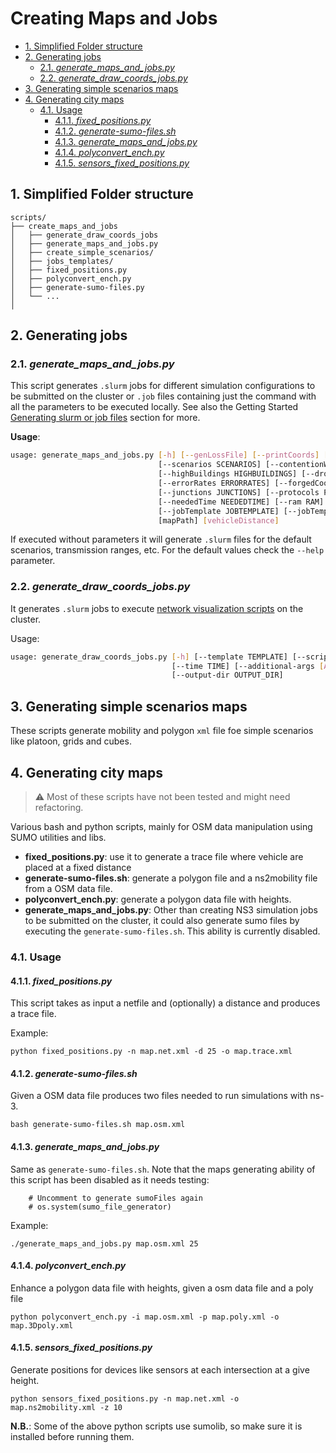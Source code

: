 <!-- omit in toc -->
# Creating Maps and Jobs
- [1. Simplified Folder structure](#1-simplified-folder-structure)
- [2. Generating jobs](#2-generating-jobs)
  - [2.1. *generate\_maps\_and\_jobs.py*](#21-generate_maps_and_jobspy)
  - [2.2. *generate\_draw\_coords\_jobs.py*](#22-generate_draw_coords_jobspy)
- [3. Generating simple scenarios maps](#3-generating-simple-scenarios-maps)
- [4. Generating city maps](#4-generating-city-maps)
  - [4.1. Usage](#41-usage)
    - [4.1.1. _fixed\_positions.py_](#411-fixed_positionspy)
    - [4.1.2. _generate-sumo-files.sh_](#412-generate-sumo-filessh)
    - [4.1.3. _generate\_maps\_and\_jobs.py_](#413-generate_maps_and_jobspy)
    - [4.1.4. _polyconvert\_ench.py_](#414-polyconvert_enchpy)
    - [4.1.5. _sensors\_fixed\_positions.py_](#415-sensors_fixed_positionspy)

<!--- cSpell:words sumolib, --->

## 1. Simplified Folder structure

```plaintext
scripts/
├── create_maps_and_jobs
│   ├── generate_draw_coords_jobs
│   ├── generate_maps_and_jobs.py
│   ├── create_simple_scenarios/
│   ├── jobs_templates/
│   ├── fixed_positions.py
│   ├── polyconvert_ench.py
│   ├── generate-sumo-files.py
│   └── ...
│
```

## 2. Generating jobs
### 2.1. *generate_maps_and_jobs.py*
This script generates `.slurm` jobs for different simulation configurations to be submitted on the cluster or `.job` files containing just the command with all the parameters to be executed locally. See also the Getting Started [Generating slurm or job files](/docs/GETTING_STARTED.md#3-generating-slurm-or-job-files) section for more.

**Usage**:
<!--- cSpell:disable --->
```bash
usage: generate_maps_and_jobs.py [-h] [--genLossFile] [--printCoords] [--only-command] [--jobArray JOBARRAY]
                                 [--scenarios SCENARIOS] [--contentionWindows CONTENTIONWINDOWS]
                                 [--highBuildings HIGHBUILDINGS] [--drones DRONES] [--buildings BUILDINGS]
                                 [--errorRates ERRORRATES] [--forgedCoordRates FORGEDCOORDRATES]
                                 [--junctions JUNCTIONS] [--protocols PROTOCOLS] [--txRanges TXRANGES]
                                 [--neededTime NEEDEDTIME] [--ram RAM] [--jobsPath JOBSPATH]
                                 [--jobTemplate JOBTEMPLATE] [--jobTemplateOnlyCommand JOBTEMPLATEONLYCOMMAND]
                                 [mapPath] [vehicleDistance]

```
<!--- cSpell:enable --->
If executed without parameters it will generate `.slurm` files for the default scenarios, transmission ranges, etc. For the default values check the `--help` parameter.

### 2.2. *generate_draw_coords_jobs.py*
It generates `.slurm` jobs to execute [network visualization scripts](/docs/SIMULATIONS_OUTPUTS.md#2-network-visualization-tool) on the cluster. 

Usage:

```bash
usage: generate_draw_coords_jobs.py [-h] [--template TEMPLATE] [--scripts SCRIPTS] [--scenarios SCENARIOS]
                                    [--time TIME] [--additional-args [ADDITIONAL_ARGS]]
                                    [--output-dir OUTPUT_DIR]
```

## 3. Generating simple scenarios maps
These scripts generate mobility and polygon `xml` file foe simple scenarios like platoon, grids and cubes. 

## 4. Generating city maps 
> ⚠️  Most of these scripts have not been tested and might need refactoring.

Various bash and python scripts, mainly for OSM data manipulation using SUMO utilities and libs. 

* __fixed_positions.py__: use it to generate a trace file where vehicle are placed at a fixed distance
* __generate-sumo-files.sh__: generate a polygon file and a ns2mobility file from a OSM data file.
* __polyconvert_ench.py__: generate a polygon data file with heights.
* __generate_maps_and_jobs.py__: Other than creating NS3 simulation jobs to be submitted on the cluster, it could also generate sumo files by executing the `generate-sumo-files.sh`. This ability is currently disabled.

### 4.1. Usage
#### 4.1.1. _fixed_positions.py_
This script takes as input a netfile and (optionally) a distance and produces a trace file.

Example:

```
python fixed_positions.py -n map.net.xml -d 25 -o map.trace.xml
```

#### 4.1.2. _generate-sumo-files.sh_
Given a OSM data file produces two files needed to run simulations with ns-3.

```
bash generate-sumo-files.sh map.osm.xml
```
####  4.1.3. _generate_maps_and_jobs.py_
Same as `generate-sumo-files.sh`. Note that the maps generating ability of this script has been disabled as it needs testing:

```
    # Uncomment to generate sumoFiles again
    # os.system(sumo_file_generator)
```

Example:

```
./generate_maps_and_jobs.py map.osm.xml 25
```

#### 4.1.4. _polyconvert_ench.py_
Enhance a polygon data file with heights, given a osm data file and a poly file

```
python polyconvert_ench.py -i map.osm.xml -p map.poly.xml -o map.3Dpoly.xml
```

#### 4.1.5. _sensors_fixed_positions.py_
Generate positions for devices like sensors at each intersection at a give height.

```
python sensors_fixed_positions.py -n map.net.xml -o map.ns2mobility.xml -z 10
```

__N.B.__:
Some of the above python scripts use sumolib, so make sure it is installed before running them.


